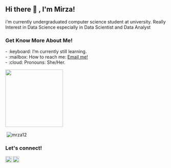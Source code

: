 ## <strong>Hi there :wave: , I'm Mirza!</strong>
i'm currently undergraduated computer science student at university. Really Interest in Data Science especially in Data Scientist and Data Analyst

### <strong>Get Know More About Me!</strong>
<p>
    - :keyboard: I’m currently still learning. </br>
    - :mailbox: How to reach me: <a href="mailto:mirzaumayroh@gmail.com">Email me!</a>  </br>
    - :cloud: Pronouns: She/Her. </br>
<p>
    <img src="https://github-readme-stats.vercel.app/api/top-langs/?username=mrza12&layout=compact" height=180 />
    <p>&nbsp;<img align="center" src="https://github-readme-stats.vercel.app/api?username=birulaut13&show_icons=true&locale=en" alt="mrza12" /></p>
</p>

### <strong>Let's connect!</strong>
<a href="https://www.linkedin.com/in/mirzaalaydaumayroh/">
  <img align="left" alt="Goo's Blog" width="20px" src="https://simpleicons.now.sh/blogger/495f7e" />
</a>
<a href="https://www.instagram.com/yours/">
  <img align="left" alt="Goo's Instagram" width="20px" src="https://simpleicons.now.sh/instagram/495f7e" />
</a>
